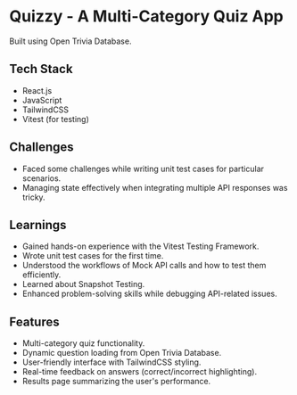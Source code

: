 # Quizzy - A Multi-Category Quiz App

Built using Open Trivia Database.

## Tech Stack

- React.js
- JavaScript
- TailwindCSS
- Vitest (for testing)

## Challenges

- Faced some challenges while writing unit test cases for particular scenarios.
- Managing state effectively when integrating multiple API responses was tricky.

## Learnings

- Gained hands-on experience with the Vitest Testing Framework.
- Wrote unit test cases for the first time.
- Understood the workflows of Mock API calls and how to test them efficiently.
- Learned about Snapshot Testing.
- Enhanced problem-solving skills while debugging API-related issues.

## Features

- Multi-category quiz functionality.
- Dynamic question loading from Open Trivia Database.
- User-friendly interface with TailwindCSS styling.
- Real-time feedback on answers (correct/incorrect highlighting).
- Results page summarizing the user's performance.

